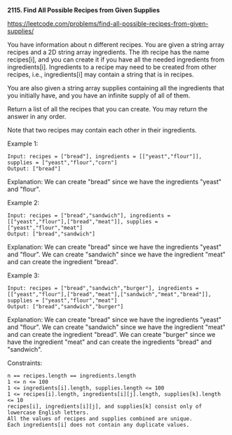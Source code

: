 **2115. Find All Possible Recipes from Given Supplies**

https://leetcode.com/problems/find-all-possible-recipes-from-given-supplies/

You have information about n different recipes. You are given a string array recipes and a 2D string array ingredients. The ith recipe has the name recipes[i], and you can create it if you have all the needed ingredients from ingredients[i]. Ingredients to a recipe may need to be created from other recipes, i.e., ingredients[i] may contain a string that is in recipes.

You are also given a string array supplies containing all the ingredients that you initially have, and you have an infinite supply of all of them.

Return a list of all the recipes that you can create. You may return the answer in any order.

Note that two recipes may contain each other in their ingredients.

Example 1:

    Input: recipes = ["bread"], ingredients = [["yeast","flour"]], supplies = ["yeast","flour","corn"]
    Output: ["bread"]

Explanation:
We can create "bread" since we have the ingredients "yeast" and "flour".

Example 2:

    Input: recipes = ["bread","sandwich"], ingredients = [["yeast","flour"],["bread","meat"]], supplies = ["yeast","flour","meat"]
    Output: ["bread","sandwich"]

Explanation:
We can create "bread" since we have the ingredients "yeast" and "flour".
We can create "sandwich" since we have the ingredient "meat" and can create the ingredient "bread".

Example 3:

    Input: recipes = ["bread","sandwich","burger"], ingredients = [["yeast","flour"],["bread","meat"],["sandwich","meat","bread"]], supplies = ["yeast","flour","meat"]
    Output: ["bread","sandwich","burger"]

Explanation:
We can create "bread" since we have the ingredients "yeast" and "flour".
We can create "sandwich" since we have the ingredient "meat" and can create the ingredient "bread".
We can create "burger" since we have the ingredient "meat" and can create the ingredients "bread" and "sandwich".

Constraints:

    n == recipes.length == ingredients.length
    1 <= n <= 100
    1 <= ingredients[i].length, supplies.length <= 100
    1 <= recipes[i].length, ingredients[i][j].length, supplies[k].length <= 10
    recipes[i], ingredients[i][j], and supplies[k] consist only of lowercase English letters.
    All the values of recipes and supplies combined are unique.
    Each ingredients[i] does not contain any duplicate values.
